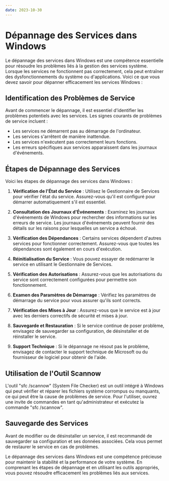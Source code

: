 ```yaml
---
date: 2023-10-30
---
```


# Dépannage des Services dans Windows

Le dépannage des services dans Windows est une compétence essentielle pour résoudre les problèmes liés à la gestion des services système. Lorsque les services ne fonctionnent pas correctement, cela peut entraîner des dysfonctionnements du système ou d'applications. Voici ce que vous devez savoir pour dépanner efficacement les services Windows :

## Identification des Problèmes de Service

Avant de commencer le dépannage, il est essentiel d'identifier les problèmes potentiels avec les services. Les signes courants de problèmes de service incluent :

- Les services ne démarrent pas au démarrage de l'ordinateur.
- Les services s'arrêtent de manière inattendue.
- Les services n'exécutent pas correctement leurs fonctions.
- Les erreurs spécifiques aux services apparaissent dans les journaux d'événements.

## Étapes de Dépannage des Services

Voici les étapes de dépannage des services dans Windows :

1. **Vérification de l'État du Service** : Utilisez le Gestionnaire de Services pour vérifier l'état du service. Assurez-vous qu'il est configuré pour démarrer automatiquement s'il est essentiel.

2. **Consultation des Journaux d'Événements** : Examinez les journaux d'événements de Windows pour rechercher des informations sur les erreurs de service. Les journaux d'événements peuvent fournir des détails sur les raisons pour lesquelles un service a échoué.

3. **Vérification des Dépendances** : Certains services dépendent d'autres services pour fonctionner correctement. Assurez-vous que toutes les dépendances sont également en cours d'exécution.

4. **Réinitialisation du Service** : Vous pouvez essayer de redémarrer le service en utilisant le Gestionnaire de Services.

5. **Vérification des Autorisations** : Assurez-vous que les autorisations du service sont correctement configurées pour permettre son fonctionnement.

6. **Examen des Paramètres de Démarrage** : Vérifiez les paramètres de démarrage du service pour vous assurer qu'ils sont corrects.

7. **Vérification des Mises à Jour** : Assurez-vous que le service est à jour avec les derniers correctifs de sécurité et mises à jour.

8. **Sauvegarde et Restauration** : Si le service continue de poser problème, envisagez de sauvegarder sa configuration, de désinstaller et de réinstaller le service.

9. **Support Technique** : Si le dépannage ne résout pas le problème, envisagez de contacter le support technique de Microsoft ou du fournisseur de logiciel pour obtenir de l'aide.

## Utilisation de l'Outil Scannow

L'outil "sfc /scannow" (System File Checker) est un outil intégré à Windows qui peut vérifier et réparer les fichiers système corrompus ou manquants, ce qui peut être la cause de problèmes de service. Pour l'utiliser, ouvrez une invite de commandes en tant qu'administrateur et exécutez la commande "sfc /scannow".

## Sauvegarde des Services

Avant de modifier ou de désinstaller un service, il est recommandé de sauvegarder sa configuration et ses données associées. Cela vous permet de restaurer le service en cas de problèmes.

Le dépannage des services dans Windows est une compétence précieuse pour maintenir la stabilité et la performance de votre système. En comprenant les étapes de dépannage et en utilisant les outils appropriés, vous pouvez résoudre efficacement les problèmes liés aux services.

